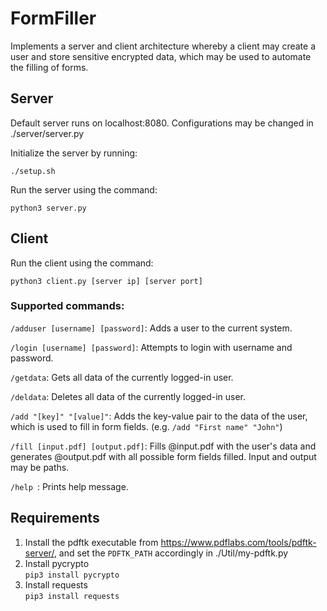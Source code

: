 # FormFiller
Implements a server and client architecture whereby a client may create a user and store sensitive encrypted data, which may be used to automate the filling of forms. 

## Server 
Default server runs on localhost:8080. Configurations may be changed in ./server/server.py

Initialize the server by running:

```./setup.sh```

Run the server using the command: 

```python3 server.py```


## Client 

Run the client using the command:

```python3 client.py [server ip] [server port]```

### Supported commands: 

`/adduser [username] [password]`:		Adds a user to the current system. <br />

`/login [username] [password]`:      	Attempts to login with username and password. <br />

`/getdata`:                           	Gets all data of the currently logged-in user.<br />

`/deldata`:                          	Deletes all data of the currently logged-in user.<br />

`/add "[key]" "[value]"`:     	        Adds the key-value pair to the data of the user, which is used to fill in form fields. (e.g. `/add "First name" "John"`)<br />

`/fill [input.pdf] [output.pdf]`:		Fills @input.pdf with the user's data and generates @output.pdf with all possible form fields filled. Input and output may be paths.<br />

`/help `:                             	Prints help message. <br />


## Requirements

1. Install the pdftk executable from https://www.pdflabs.com/tools/pdftk-server/, and set the `PDFTK_PATH` accordingly in ./Util/my-pdftk.py
2. Install pycrypto <br />
```pip3 install pycrypto ```
3. Install requests <br />
```pip3 install requests```
